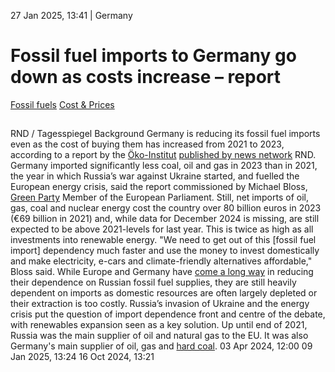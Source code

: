 27 Jan 2025, 13:41
| 
Germany
# Fossil fuel imports to Germany go down as costs increase – report
[Fossil fuels](https://www.cleanenergywire.org/topics/Fossil+fuels) [Cost & Prices](https://www.cleanenergywire.org/topics/Cost+%26+Prices)
## 
RND / Tagesspiegel Background
Germany is reducing its fossil fuel imports even as the cost of buying them has increased from 2021 to 2023, according to a report by the [Öko-Institut](https://www.cleanenergywire.org/experts/institute-applied-ecology) [published by news network](https://www.rnd.de/politik/deutschland-zahlt-hohe-milliardenbetraege-fuer-fossile-energie-im-ausland-WGBWAP5UKNG7VHQFLWTBOUCSY4.html) RND. Germany imported significantly less coal, oil and gas in 2023 than in 2021, the year in which Russia’s war against Ukraine started, and fuelled the European energy crisis, said the report commissioned by Michael Bloss, [Green Party](https://www.cleanenergywire.org/experts/green-party) Member of the European Parliament.
Still, net imports of oil, gas, coal and nuclear energy cost the country over 80 billion euros in 2023 (€69 billion in 2021) and, while data for December 2024 is missing, are still expected to be above 2021-levels for last year. This is twice as high as all investments into renewable energy.
"We need to get out of this [fossil fuel import] dependency much faster and use the money to invest domestically and make electricity, e-cars and climate-friendly alternatives affordable," Bloss said.
While Europe and Germany have [come a long way](https://www.cleanenergywire.org/factsheets/germanys-dependence-imported-fossil-fuels) in reducing their dependence on Russian fossil fuel supplies, they are still heavily dependent on imports as domestic resources are often largely depleted or their extraction is too costly. Russia’s invasion of Ukraine and the energy crisis put the question of import dependence front and centre of the debate, with renewables expansion seen as a key solution. Up until end of 2021, Russia was the main supplier of oil and natural gas to the EU. It was also Germany's main supplier of oil, gas and [hard coal](https://www.cleanenergywire.org/glossary/letter_h#hard_coal).
03 Apr 2024, 12:00
09 Jan 2025, 13:24
16 Oct 2024, 13:21